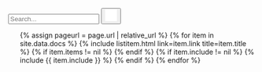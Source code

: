 <div class="nav">
<iframe id="search_iframe" width="1" height="1" src="{{ '/zzz_search.html' | absolute_url }}" style="border:none; position: absolute; visibility: hidden"></iframe>
<form id="search_form" onSubmit="return document.getElementById('search_iframe').contentWindow.lunr_search(document.getElementById('search_input').value);">
    <input type="text" id="search_input" name="q" maxlength="255" value="" placeholder="Search..." />
    <button id="search_button">
        <img src="/assets/images/baseline_search_white.png" alt="Search" width="24" height="24"/>
    </button>
</form>
<ul>
{% assign pageurl = page.url | relative_url %}
{% for item in site.data.docs %}
   {% include listitem.html link=item.link title=item.title %}
   {% if item.items != nil %}
      <ul style="display: none">
      {% for item in item.items %}
         {% include listitem.html link=item.link title=item.title %}
         {% if item.items != nil %}
            <ul>
            {% for item in item.items %}
               {% include listitem.html link=item.link title=item.title %}
               </li>
            {% endfor %}
            </ul>
         {% endif %}
         {% if item.include != nil %}
            {% include {{ item.include }} %}
         {% endif %}
         </li>
      {% endfor %}
      </ul>
   {% endif %}
   {% if item.include != nil %}
      {% include {{ item.include }} %}
   {% endif %}
   </li>
{% endfor %}
</ul>
</div>
